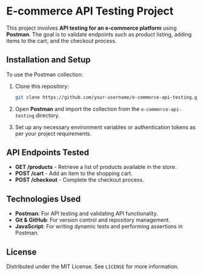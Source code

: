 # E-commerce API Testing Project

This project involves **API testing for an e-commerce platform** using **Postman**. The goal is to validate endpoints such as product listing, adding items to the cart, and the checkout process.

## Installation and Setup

To use the Postman collection:

1. Clone this repository:
    ```bash
    git clone https://github.com/your-username/e-commerce-api-testing.git
    ```

2. Open **Postman** and import the collection from the `e-commerce-api-testing` directory.
3. Set up any necessary environment variables or authentication tokens as per your project requirements.

## API Endpoints Tested

- **GET /products** - Retrieve a list of products available in the store.
- **POST /cart** - Add an item to the shopping cart.
- **POST /checkout** - Complete the checkout process.

## Technologies Used

- **Postman**: For API testing and validating API functionality.
- **Git & GitHub**: For version control and repository management.
- **JavaScript**: For writing dynamic tests and performing assertions in Postman.

## License

Distributed under the MIT License. See `LICENSE` for more information.


